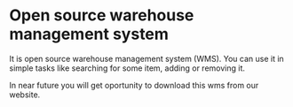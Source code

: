 # Open source warehouse management system

It is open source warehouse management system (WMS).
You can use it in simple tasks like searching for some item, adding or removing it. 

In near future you will get oportunity to download this wms from our website.